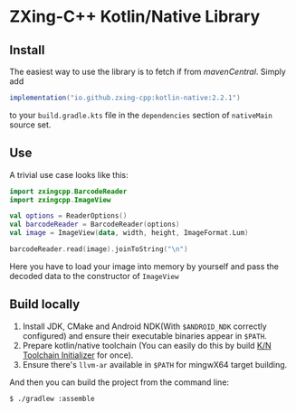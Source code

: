 # ZXing-C++ Kotlin/Native Library

## Install

The easiest way to use the library is to fetch if from _mavenCentral_. Simply add

```gradle
implementation("io.github.zxing-cpp:kotlin-native:2.2.1")
```

to your `build.gradle.kts` file in the `dependencies` section of `nativeMain` source set.

## Use

A trivial use case looks like this:

```kotlin
import zxingcpp.BarcodeReader
import zxingcpp.ImageView

val options = ReaderOptions()
val barcodeReader = BarcodeReader(options)
val image = ImageView(data, width, height, ImageFormat.Lum)

barcodeReader.read(image).joinToString("\n")
```

Here you have to load your image into memory by yourself and pass the decoded data to the constructor of `ImageView`

## Build locally

1. Install JDK, CMake and Android NDK(With `$ANDROID_NDK` correctly configured) and ensure their
   executable binaries appear in `$PATH`.
2. Prepare kotlin/native toolchain (You can easily do this by build
   [K/N Toolchain Initializer](https://github.com/ISNing/kn-toolchain-initializer) for once).
3. Ensure there's `llvm-ar` available in `$PATH` for mingwX64 target building.

And then you can build the project from the command line:

	$ ./gradlew :assemble
